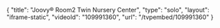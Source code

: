 {
    "title": "Joovy&reg; Room2 Twin Nursery Center",
    "type": "solo",
    "layout": "iframe-static",
    "videoId": "109991360",
    "url": "\/tvpembed\/109991360"
}